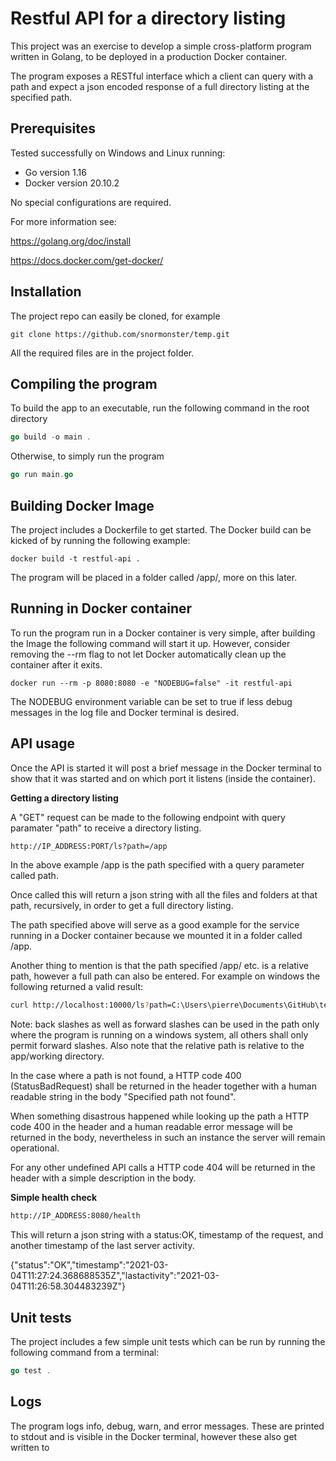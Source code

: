 # Restful API for a directory listing

This project was an exercise to develop a simple cross-platform program written in Golang, to be deployed in a production Docker container.

The program exposes a RESTful interface which a client can query with a path and expect a json encoded response of a full directory listing at the specified path.


## Prerequisites
Tested successfully on Windows and Linux running:
* Go version 1.16
* Docker version 20.10.2

No special configurations are required.

For more information see:

https://golang.org/doc/install

https://docs.docker.com/get-docker/

## Installation

The project repo can easily be cloned, for example

```git
git clone https://github.com/snormonster/temp.git  
```

All the required files are in the project folder.

## Compiling the program
To build the app to an executable, run the following command in the root directory

```go
go build -o main .
```

Otherwise, to simply run the program
```go
go run main.go
```


## Building Docker Image
The project includes a Dockerfile to get started. 
The Docker build can be kicked of by running the following example:
```docker
docker build -t restful-api .
```
The program will be placed in a folder called /app/, more on this later.

## Running in Docker container
To run the program run in a Docker container is very simple, after building the Image the following command will start it up. However, consider removing the --rm flag to not let Docker automatically clean up the container after it exits.
```docker
docker run --rm -p 8080:8080 -e "NODEBUG=false" -it restful-api

```
The NODEBUG environment variable can be set to true if less debug messages in the log file and Docker terminal is desired.

## API usage
Once the API is started it will post a brief message in the Docker terminal to show that it was started and on which port it listens (inside the container). 

**Getting a directory listing**

A "GET" request can be made to the following endpoint with query paramater "path" to receive a directory listing.
```bash
http://IP_ADDRESS:PORT/ls?path=/app
```
In the above example /app is the path specified with a query parameter called path. 

Once called this will return a json string with all the files and folders at that path, recursively, in order to get a full directory listing.

The path specified above will serve as a good example for the service running in a Docker container because we mounted it in a folder called /app.

Another thing to mention is that the path specified /app/ etc. is a relative path, however a full path can also be entered. For example on windows the following returned a valid result:

```bash
curl http://localhost:10000/ls?path=C:\Users\pierre\Documents\GitHub\temp
```

Note: back slashes as well as forward slashes can be used in the path only where the program is running on a windows system, all others shall only permit forward slashes. Also note that the relative path is relative to the app/working directory.

In the case where a path is not found, a HTTP code 400 (StatusBadRequest) shall be returned in the header together with a human readable string in the body "Specified path not found".

When something disastrous happened while looking up the path a HTTP code 400 in the header and a human readable error message will be returned in the body, nevertheless in such an instance the server will remain operational.

For any other undefined API calls a HTTP code 404 will be returned in the header with a simple description in the body.

**Simple health check**
```bash
http://IP_ADDRESS:8080/health
```
This will return a json string with a status:OK, timestamp of the request, and another timestamp of the last server activity.

{"status":"OK","timestamp":"2021-03-04T11:27:24.368688535Z","lastactivity":"2021-03-04T11:26:58.304483239Z"}

## Unit tests
The project includes a few simple unit tests which can be run by running the following command from a terminal:

```go
go test .
```

## Logs
The program logs info, debug, warn, and error messages. These are printed to stdout and is visible in the Docker terminal, however these also get written to 